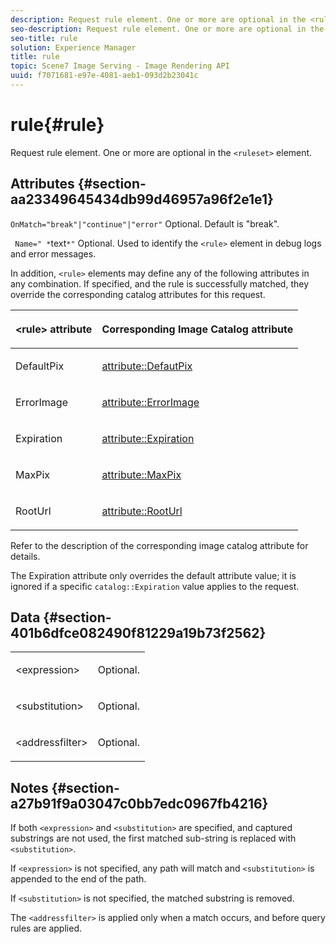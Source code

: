 ```yaml
---
description: Request rule element. One or more are optional in the <ruleset> element.
seo-description: Request rule element. One or more are optional in the <ruleset> element.
seo-title: rule
solution: Experience Manager
title: rule
topic: Scene7 Image Serving - Image Rendering API
uuid: f7071681-e97e-4081-aeb1-093d2b23041c
---
```


# rule{#rule}

Request rule element. One or more are optional in the `<ruleset>` element.

## Attributes {#section-aa23349645434db99d46957a96f2e1e1}

`OnMatch="break"|"continue"|"error"` Optional. Default is "break".

` Name=" *`text`*"` Optional. Used to identify the `<rule>` element in debug logs and error messages.

In addition, `<rule>` elements may define any of the following attributes in any combination. If specified, and the rule is successfully matched, they override the corresponding catalog attributes for this request.

<table id="table_AFEFDE61C9ED40019C10D8FE5B16CA23"> 
 <thead> 
  <tr> 
   <th colname="col1" class="entry"> <p>&lt;rule&gt; attribute </p> </th> 
   <th colname="col2" class="entry"> <p>Corresponding Image Catalog attribute </p> </th> 
  </tr> 
 </thead>
 <tbody> 
  <tr> 
   <td colname="col1"> <p> <span class="codeph"> DefaultPix </span> </p> </td> 
   <td colname="col2"> <p> <a href="../../../../../ir-api/material-cat/image-rendering-api-ref/c-ir-material-catalog/c-ir-attributes-reference/r-ir-defaultpix.md#reference-102c98f9b5d24d2aaaeb756653fb0e6f" type="reference" format="dita" scope="local"> attribute::DefautPix </a> </p> </td> 
  </tr> 
  <tr> 
   <td colname="col1"> <p> <span class="codeph"> ErrorImage </span> </p> </td> 
   <td colname="col2"> <p> <a href="../../../../../ir-api/material-cat/image-rendering-api-ref/c-ir-material-catalog/c-ir-attributes-reference/r-ir-errorimage.md#reference-b58bdaba96074c52802ca8dc54bfe2f0" type="reference" format="dita" scope="local"> attribute::ErrorImage </a> </p> </td> 
  </tr> 
  <tr> 
   <td colname="col1"> <p> <span class="codeph"> Expiration </span> </p> </td> 
   <td colname="col2"> <p> <a href="../../../../../ir-api/material-cat/image-rendering-api-ref/c-ir-material-catalog/c-ir-attributes-reference/r-ir-expiration.md#reference-0f68ad8199c64bd4bc8d27dd78b7d996" type="reference" format="dita" scope="local"> attribute::Expiration </a> </p> </td> 
  </tr> 
  <tr> 
   <td colname="col1"> <p> <span class="codeph"> MaxPix </span> </p> </td> 
   <td colname="col2"> <p> <a href="../../../../../ir-api/material-cat/image-rendering-api-ref/c-ir-material-catalog/c-ir-attributes-reference/r-ir-maxpix.md#reference-569f186bbc2840a6bd3cffa8ff3e7657" type="reference" format="dita" scope="local"> attribute::MaxPix </a> </p> </td> 
  </tr> 
  <tr> 
   <td colname="col1"> <p> <span class="codeph"> RootUrl </span> </p> </td> 
   <td colname="col2"> <p> <a href="../../../../../ir-api/material-cat/image-rendering-api-ref/c-ir-material-catalog/c-ir-attributes-reference/r-ir-rooturl.md#reference-b8d706a573814802bd6794223cc78402" type="reference" format="dita" scope="local"> attribute::RootUrl </a> </p> </td> 
  </tr> 
 </tbody> 
</table>

Refer to the description of the corresponding image catalog attribute for details.

The Expiration attribute only overrides the default attribute value; it is ignored if a specific `catalog::Expiration` value applies to the request.

## Data {#section-401b6dfce082490f81229a19b73f2562}

<table id="simpletable_A7E17B52AF754687ACCFFBE747939331"> 
 <tr class="strow"> 
  <td class="stentry"> <p> <span class="codeph"> &lt;expression&gt; </span> </p> </td> 
  <td class="stentry"> <p>Optional. </p> </td> 
 </tr> 
 <tr class="strow"> 
  <td class="stentry"> <p> <span class="codeph"> &lt;substitution&gt; </span> </p> </td> 
  <td class="stentry"> <p>Optional. </p> </td> 
 </tr> 
 <tr class="strow"> 
  <td class="stentry"> <p> <span class="codeph"> &lt;addressfilter&gt; </span> </p> </td> 
  <td class="stentry"> <p>Optional. </p> </td> 
 </tr> 
</table>

## Notes {#section-a27b91f9a03047c0bb7edc0967fb4216}

If both `<expression>` and `<substitution>` are specified, and captured substrings are not used, the first matched sub-string is replaced with `<substitution>`.

If `<expression>` is not specified, any path will match and `<substitution>` is appended to the end of the path.

If `<substitution>` is not specified, the matched substring is removed.

The `<addressfilter>` is applied only when a match occurs, and before query rules are applied. 
